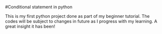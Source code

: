 #Conditional statement in python

This is my first python project done as part of my beginner tutorial. The codes will be subject to changes in future as I progress with my learning.
A great insight it has been!
